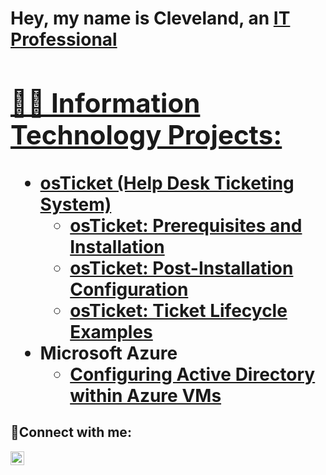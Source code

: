 <h1>Hey, my name is Cleveland, an <a href="https://linkedin.com/in/cleveland-guthrie">IT Professional<//h1>

<h2>👨‍💻 Information Technology Projects:</h2>

- <b>osTicket (Help Desk Ticketing System)</b>
  - [osTicket: Prerequisites and Installation](https://github.com/rasheed654/osticket-prereqs)
  - [osTicket: Post-Installation Configuration](https://github.com/rasheed654/post-install-config)
  - [osTicket: Ticket Lifecycle Examples](https://github.com/rasheed654/ticket-lifecycle)
- <b>Microsoft Azure</b>
  - [Configuring Active Directory within Azure VMs](https://github.com/rasheed654/configure-ad)
 

<h2>🤳Connect with me:</h2>


[<img align="left" alt="Josh | LinkedIn" width="22px" src="https://cdn.cleveland-guthrie.net/npm/simple-icons@v3/icons/linkedin.svg" />][linkedin]


[linkedin]: https://linkedin.com/in/cleveland-guthrie-10ab1b358
